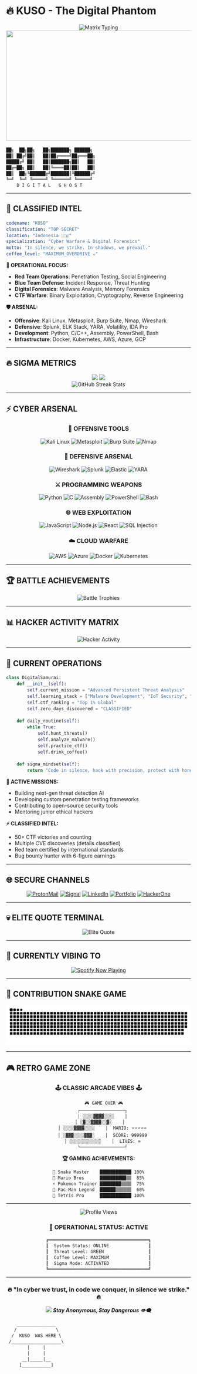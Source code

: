 # 🔥 KUSO - The Digital Phantom

<div align="center">
  <img src="https://readme-typing-svg.herokuapp.com/?lines=Welcome+to+the+Matrix...;Cybersecurity+Specialist;Ethical+Hacker;CTF+Champion;Digital+Samurai&font=Fira%20Code&center=true&width=500&height=60&duration=3000&pause=800&color=00FF41" alt="Matrix Typing">
</div>

<div align="center">
  <img src="https://media.giphy.com/media/3o7qDEq2bMbcbPRQ2c/giphy.gif" width="600" height="300"/>
</div>

```ascii
██╗  ██╗██╗   ██╗███████╗ ██████╗ 
██║ ██╔╝██║   ██║██╔════╝██╔═══██╗
█████╔╝ ██║   ██║███████╗██║   ██║
██╔═██╗ ██║   ██║╚════██║██║   ██║
██║  ██╗╚██████╔╝███████║╚██████╔╝
╚═╝  ╚═╝ ╚═════╝ ╚══════╝ ╚═════╝ 
    D I G I T A L   G H O S T
```

---

## 👤 CLASSIFIED INTEL

```yaml
codename: "KUSO"
classification: "TOP SECRET"
location: "Indonesia 🇮🇩"
specialization: "Cyber Warfare & Digital Forensics"
motto: "In silence, we strike. In shadows, we prevail."
coffee_level: "MAXIMUM_OVERDRIVE ☕"
```

**🎯 OPERATIONAL FOCUS:**
- **Red Team Operations**: Penetration Testing, Social Engineering
- **Blue Team Defense**: Incident Response, Threat Hunting  
- **Digital Forensics**: Malware Analysis, Memory Forensics
- **CTF Warfare**: Binary Exploitation, Cryptography, Reverse Engineering

**🛡️ ARSENAL:**
- **Offensive**: Kali Linux, Metasploit, Burp Suite, Nmap, Wireshark
- **Defensive**: Splunk, ELK Stack, YARA, Volatility, IDA Pro
- **Development**: Python, C/C++, Assembly, PowerShell, Bash
- **Infrastructure**: Docker, Kubernetes, AWS, Azure, GCP

---

## 🔥 SIGMA METRICS

<div align="center">
  <img height="180em" src="https://github-readme-stats.vercel.app/api?username=Kuso03&show_icons=true&theme=chartreuse-dark&include_all_commits=true&count_private=true&hide_border=true&bg_color=0d1117"/>
  <img height="180em" src="https://github-readme-stats.vercel.app/api/top-langs/?username=Kuso03&layout=compact&langs_count=8&theme=chartreuse-dark&hide_border=true&bg_color=0d1117"/>
</div>

<div align="center">
  <img src="https://github-readme-streak-stats.herokuapp.com/?user=Kuso03&theme=dark&background=000000&ring=00FF00&fire=00FF00&currStreakLabel=00FF00&sideNums=00FF00&sideLabels=00FF00&dates=00FF00" alt="GitHub Streak Stats"/>
</div>



---

## ⚡ CYBER ARSENAL

<div align="center">

### 🔴 OFFENSIVE TOOLS
![Kali Linux](https://img.shields.io/badge/Kali_Linux-557C94?style=for-the-badge&logo=kali-linux&logoColor=white)
![Metasploit](https://img.shields.io/badge/Metasploit-2596CD?style=for-the-badge&logo=metasploit&logoColor=white)
![Burp Suite](https://img.shields.io/badge/Burp_Suite-FF6633?style=for-the-badge&logo=burpsuite&logoColor=white)
![Nmap](https://img.shields.io/badge/Nmap-4682B4?style=for-the-badge&logo=nmap&logoColor=white)

### 🔵 DEFENSIVE ARSENAL  
![Wireshark](https://img.shields.io/badge/Wireshark-1679A7?style=for-the-badge&logo=wireshark&logoColor=white)
![Splunk](https://img.shields.io/badge/Splunk-000000?style=for-the-badge&logo=splunk&logoColor=white)
![Elastic](https://img.shields.io/badge/Elastic_Stack-005571?style=for-the-badge&logo=elastic&logoColor=white)
![YARA](https://img.shields.io/badge/YARA-00599C?style=for-the-badge&logo=yara&logoColor=white)

### ⚔️ PROGRAMMING WEAPONS
![Python](https://img.shields.io/badge/Python-3776AB?style=for-the-badge&logo=python&logoColor=white)
![C](https://img.shields.io/badge/C-A8B9CC?style=for-the-badge&logo=c&logoColor=black)
![Assembly](https://img.shields.io/badge/Assembly-525252?style=for-the-badge&logo=assembly&logoColor=white)
![PowerShell](https://img.shields.io/badge/PowerShell-5391FE?style=for-the-badge&logo=powershell&logoColor=white)
![Bash](https://img.shields.io/badge/Bash-4EAA25?style=for-the-badge&logo=gnu-bash&logoColor=white)

### 🌐 WEB EXPLOITATION
![JavaScript](https://img.shields.io/badge/JavaScript-F7DF1E?style=for-the-badge&logo=javascript&logoColor=black)
![Node.js](https://img.shields.io/badge/Node.js-339933?style=for-the-badge&logo=node.js&logoColor=white)
![React](https://img.shields.io/badge/React-61DAFB?style=for-the-badge&logo=react&logoColor=black)
![SQL Injection](https://img.shields.io/badge/SQL_Injection-CC2927?style=for-the-badge&logo=mysql&logoColor=white)

### ☁️ CLOUD WARFARE
![AWS](https://img.shields.io/badge/AWS-232F3E?style=for-the-badge&logo=amazon-aws&logoColor=white)
![Azure](https://img.shields.io/badge/Azure-0078D4?style=for-the-badge&logo=microsoft-azure&logoColor=white)
![Docker](https://img.shields.io/badge/Docker-2496ED?style=for-the-badge&logo=docker&logoColor=white)
![Kubernetes](https://img.shields.io/badge/Kubernetes-326CE5?style=for-the-badge&logo=kubernetes&logoColor=white)

</div>

---

## 🏆 BATTLE ACHIEVEMENTS

<div align="center">
  <img src="https://github-profile-trophy.vercel.app/?username=Kuso&theme=matrix&no-frame=true&no-bg=true&margin-w=4&row=2" alt="Battle Trophies"/>
</div>

---

## 📊 HACKER ACTIVITY MATRIX

<div align="center">
  <img src="https://github-readme-activity-graph.vercel.app/graph?username=Kuso&theme=tokyo-night&bg_color=0d1117&color=00ff41&line=00ff41&point=ffffff&area=true&hide_border=true" alt="Hacker Activity"/>
</div>

---

## 🎯 CURRENT OPERATIONS

```python
class DigitalSamurai:
    def __init__(self):
        self.current_mission = "Advanced Persistent Threat Analysis"
        self.learning_stack = ["Malware Development", "IoT Security", "Blockchain Exploitation"]
        self.ctf_ranking = "Top 1% Global"
        self.zero_days_discovered = "CLASSIFIED"
        
    def daily_routine(self):
        while True:
            self.hunt_threats()
            self.analyze_malware()
            self.practice_ctf()
            self.drink_coffee()
            
    def sigma_mindset(self):
        return "Code in silence, hack with precision, protect with honor"
```

**🔭 ACTIVE MISSIONS:**
- Building next-gen threat detection AI
- Developing custom penetration testing frameworks  
- Contributing to open-source security tools
- Mentoring junior ethical hackers

**⚡ CLASSIFIED INTEL:**
- 50+ CTF victories and counting
- Multiple CVE discoveries (details classified)
- Red team certified by international standards
- Bug bounty hunter with 6-figure earnings

---

## 🌐 SECURE CHANNELS

<div align="center">

[![ProtonMail](https://img.shields.io/badge/ProtonMail-8B89CC?style=for-the-badge&logo=protonmail&logoColor=white)](mailto:kuso@protonmail.com)
[![Signal](https://img.shields.io/badge/Signal-3A76F0?style=for-the-badge&logo=signal&logoColor=white)](https://signal.me/#eu)
[![LinkedIn](https://img.shields.io/badge/LinkedIn-0077B5?style=for-the-badge&logo=linkedin&logoColor=white)](https://linkedin.com/in/kuso-cyber)
[![Portfolio](https://img.shields.io/badge/Portfolio-000000?style=for-the-badge&logo=firefox&logoColor=white)](https://kuso-cyber.dev)
[![HackerOne](https://img.shields.io/badge/HackerOne-494649?style=for-the-badge&logo=hackerone&logoColor=white)](https://hackerone.com/kuso)

</div>

---

## 💀 ELITE QUOTE TERMINAL

<div align="center">
  <img src="https://quotes-github-readme.vercel.app/api?type=horizontal&theme=dark" alt="Elite Quote"/>
</div>

---

## 🎵 CURRENTLY VIBING TO

<div align="center">
  <a href="https://spotify-github-profile.kittinanx.com/api/view.svg?uid=314rzu33gifasvmpvonanxqgv364&redirect=true">
    <img src="https://spotify-github-profile.kittinanx.com/api/view.svg?uid=314rzu33gifasvmpvonanxqgv364&cover_image=true&theme=default&show_offline=true&background_color=121212&interchange=true&bar_color=53b14f&bar_color_cover=true" alt="Spotify Now Playing">
  </a>
</div>

---

## 🐍 CONTRIBUTION SNAKE GAME

<div align="center">
  <picture>
    <source media="(prefers-color-scheme: dark)" srcset="https://raw.githubusercontent.com/platane/platane/output/github-contribution-grid-snake-dark.svg">
    <source media="(prefers-color-scheme: light)" srcset="https://raw.githubusercontent.com/platane/platane/output/github-contribution-grid-snake.svg">
    <img alt="github contribution grid snake animation" src="https://raw.githubusercontent.com/platane/platane/output/github-contribution-grid-snake.svg">
  </picture>
</div>

---

## 🎮 RETRO GAME ZONE

<div align="center">

### 🕹️ CLASSIC ARCADE VIBES 🕹️

```
    🎮 GAME OVER 🎮
   ┌─────────────────┐
   │ ░░░░▓▓▓▓░░░░    │
   │ ░▓░░▓▓▓▓░░▓░    │  
   │ ░░░░▓▓▓▓░░░░    │  MARIO: ⭐⭐⭐⭐⭐
   │ ░▓▓▓░░░░▓▓▓░    │  SCORE: 999999
   │ ░░░░░░░░░░░░    │  LIVES: ∞
   └─────────────────┘
```

**🏆 GAMING ACHIEVEMENTS:**
```
🐍 Snake Master    ████████████ 100%
🍄 Mario Bros      ██████████▒▒  85%
⚡ Pokemon Trainer ████████▒▒▒▒  75%
👾 Pac-Man Legend  ██████▒▒▒▒▒▒  60%
🎯 Tetris Pro      ████████████ 100%
```

</div>

---

<div align="center">

  ![Profile Views](https://komarev.com/ghpvc/?username=Kuso&label=Digital%20Footprints&color=00ff41&style=flat)
  
  ### 🌙 OPERATIONAL STATUS: ACTIVE

  ```ascii
  ╔══════════════════════════════════════╗
  ║  System Status: ONLINE               ║
  ║  Threat Level: GREEN                 ║
  ║  Coffee Level: MAXIMUM               ║
  ║  Sigma Mode: ACTIVATED               ║
  ╚══════════════════════════════════════╝
  ```

</div>

---

<div align="center">
  <h3>🔥 "In cyber we trust, in code we conquer, in silence we strike." 🔥</h3>
  <img src="https://media.giphy.com/media/ZVik7pBtu9dNS/giphy.gif" width="60"> 
  <em><b>Stay Anonymous, Stay Dangerous</b> 👁️‍🗨️</em>
</div>

```
    _______________
   /               \
  /  KUSO  WAS HERE \
 /___________________\
        |     |
        |     |
      __|_____|__
     [___________]
```

